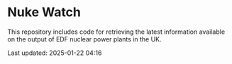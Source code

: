 # Nuke Watch

This repository includes code for retrieving the latest information available on the output of EDF nuclear power plants in the UK.

Last updated: 2025-01-22 04:16